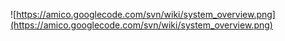 ![https://amico.googlecode.com/svn/wiki/system_overview.png](https://amico.googlecode.com/svn/wiki/system_overview.png)